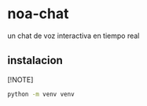 # noa-chat
un chat de voz interactiva en tiempo real
## instalacion
[!NOTE]
```bash
python -m venv venv
```
